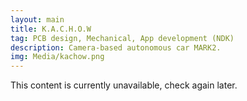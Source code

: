 ```yaml
---
layout: main
title: K.A.C.H.O.W
tag: PCB design, Mechanical, App development (NDK)
description: Camera-based autonomous car MARK2.
img: Media/kachow.png
---
```


This content is currently unavailable, check again later.